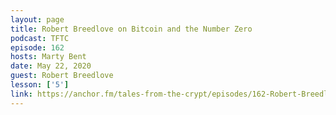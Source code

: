 ```yaml
---
layout: page
title: Robert Breedlove on Bitcoin and the Number Zero
podcast: TFTC
episode: 162
hosts: Marty Bent
date: May 22, 2020
guest: Robert Breedlove
lesson: ['5']
link: https://anchor.fm/tales-from-the-crypt/episodes/162-Robert-Breedlove-ee9e6t
---
```

